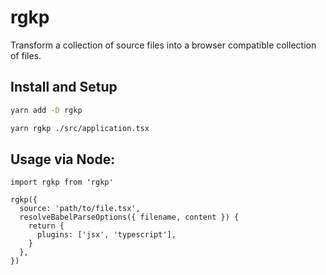 # rgkp

Transform a collection of source files into a browser compatible collection of
files.

## Install and Setup

```sh
yarn add -D rgkp
```

```sh
yarn rgkp ./src/application.tsx
```

## Usage via Node:

```tsx
import rgkp from 'rgkp'

rgkp({
  source: 'path/to/file.tsx',
  resolveBabelParseOptions({ filename, content }) {
    return {
      plugins: ['jsx', 'typescript'],
    }
  },
})
```
